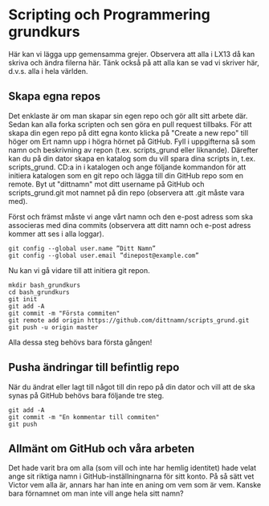 # Scripting och Programmering grundkurs #

Här kan vi lägga upp gemensamma grejer. Observera att alla i LX13 då kan skriva och ändra filerna här. Tänk också på att alla kan se vad vi skriver här, d.v.s. alla i hela världen.


## Skapa egna repos ##

Det enklaste är om man skapar sin egen repo och gör allt sitt arbete där.
Sedan kan alla forka scripten och sen göra en pull request tillbaks.
För att skapa din egen repo på ditt egna konto klicka på "Create a new repo" till höger om Ert namn upp i högra hörnet på GitHub. Fyll i uppgifterna så som namn och beskrivning av repon (t.ex. scripts\_grund eller liknande). Därefter kan du på din dator skapa en katalog som du vill spara dina scripts in, t.ex. scripts\_grund. CD:a in i katalogen och ange följande kommandon för att initiera katalogen som en git repo och lägga till din GitHub repo som en remote.
Byt ut "dittnamn" mot ditt username på GitHub och scripts\_grund.git mot namnet på din repo (observera att .git måste vara med).

Först och främst måste vi ange vårt namn och den e-post adress som ska associeras med dina commits (observera att ditt namn och e-post adress kommer att ses i alla loggar).

	git config --global user.name ”Ditt Namn”
	git config --global user.email ”dinepost@example.com”

Nu kan vi gå vidare till att initiera git repon.

	mkdir bash_grundkurs
	cd bash_grundkurs
	git init
	git add -A
	git commit -m "Första commiten"
	git remote add origin https://github.com/dittnamn/scripts_grund.git
	git push -u origin master

Alla dessa steg behövs bara första gången!

## Pusha ändringar till befintlig repo ##

När du ändrat eller lagt till något till din repo på din dator och vill att de ska synas på GitHub behövs bara följande tre steg.

	git add -A
	git commit -m "En kommentar till commiten"
	git push

## Allmänt om GitHub och våra arbeten ##

Det hade varit bra om alla (som vill och inte har hemlig identitet) hade velat ange sit riktiga namn i GitHub-inställningnarna för sitt konto. På så sätt vet Victor vem alla är, annars har han inte en aning om vem som är vem. Kanske bara förnamnet om man inte vill ange hela sitt namn?
